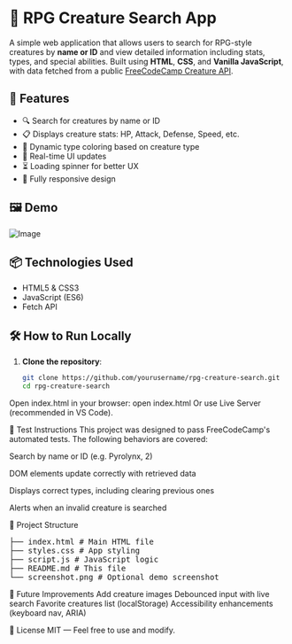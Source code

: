 # 🐉 RPG Creature Search App

A simple web application that allows users to search for RPG-style creatures by **name or ID** and view detailed information including stats, types, and special abilities. Built using **HTML**, **CSS**, and **Vanilla JavaScript**, with data fetched from a public [FreeCodeCamp Creature API](https://rpg-creature-api.freecodecamp.rocks/).

## 🚀 Features

- 🔍 Search for creatures by name or ID
- 📋 Displays creature stats: HP, Attack, Defense, Speed, etc.
- 🌈 Dynamic type coloring based on creature type
- 🎯 Real-time UI updates
- ⏳ Loading spinner for better UX
- 📱 Fully responsive design

## 🖼️ Demo

![Image](https://github.com/user-attachments/assets/c5ed4628-1edb-4ef7-8ccd-db5af2bda0d2)

## 📦 Technologies Used

- HTML5 & CSS3
- JavaScript (ES6)
- Fetch API

## 🛠️ How to Run Locally

1. **Clone the repository**:

   ```bash
   git clone https://github.com/yourusername/rpg-creature-search.git
   cd rpg-creature-search
   ```

Open index.html in your browser:
open index.html
Or use Live Server (recommended in VS Code).

🧪 Test Instructions
This project was designed to pass FreeCodeCamp's automated tests. The following behaviors are covered:

Search by name or ID (e.g. Pyrolynx, 2)

DOM elements update correctly with retrieved data

Displays correct types, including clearing previous ones

Alerts when an invalid creature is searched

📁 Project Structure

<pre>
├── index.html # Main HTML file
├── styles.css # App styling
├── script.js # JavaScript logic
├── README.md # This file
└── screenshot.png # Optional demo screenshot
</pre>

🔮 Future Improvements
Add creature images
Debounced input with live search
Favorite creatures list (localStorage)
Accessibility enhancements (keyboard nav, ARIA)

📄 License
MIT — Feel free to use and modify.
